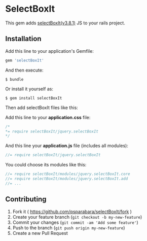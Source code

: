 # SelectBoxIt

This gem adds [selectBoxIt(v3.8.1)](https://github.com/gfranko/jquery.selectBoxIt.js) JS to your rails project.

## Installation

Add this line to your application's Gemfile:

```ruby
gem 'selectBoxIt'
```

And then execute:

    $ bundle

Or install it yourself as:

    $ gem install selectBoxIt

Then add selectBoxIt files like this:

Add this line to your **application.css** file:

```scss
/*
*= require selectBoxIt/jquery.selectBoxIt
*/
```

And this line your **application.js** file (includes all modules):

```javascript
//= require selectBoxIt/jquery.selectBoxIt
```

You could choose its modules like this:

```javascript
//= require selectBoxIt/modules/jquery.selectBoxIt.core
//= require selectBoxIt/modules/jquery.selectBoxIt.add
//= ...
```


## Contributing

1. Fork it ( https://github.com/psparabara/selectBoxIt/fork )
2. Create your feature branch (`git checkout -b my-new-feature`)
3. Commit your changes (`git commit -am 'Add some feature'`)
4. Push to the branch (`git push origin my-new-feature`)
5. Create a new Pull Request
